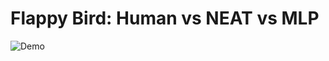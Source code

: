 # Flappy Bird: Human vs NEAT vs MLP

![Demo](https://media.giphy.com/media/3o752jJ2MiqGr1cHXW/giphy.gif)

